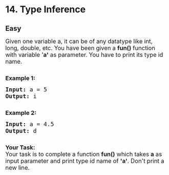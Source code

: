 # 14. Type Inference
## Easy 
<div class="problem-statement">
                <p></p><p><span style="font-size:18px">Given one&nbsp;variable&nbsp;a,&nbsp;it&nbsp;can be of any datatype like int, long, double, etc. You have been given a <strong>fun()</strong> function with variable '<strong>a'</strong> as parameter. You have to print its type id name.</span></p>

<p><br>
<span style="font-size:18px"><strong>Example 1:</strong></span></p>

<pre><span style="font-size:18px"><strong>Input:</strong> a = 5
<strong>Output:</strong> i</span></pre>

<p><br>
<span style="font-size:18px"><strong>Example 2:</strong></span></p>

<pre><span style="font-size:18px"><strong>Input:</strong> a = 4.5
<strong>Output:</strong> d
</span></pre>

<p><br>
<span style="font-size:18px"><strong>Your Task:</strong><br>
Your task is to complete&nbsp;a&nbsp;function <strong>fun()</strong> which takes <strong>a</strong>&nbsp;as input parameter&nbsp;and print type id name of <strong>'a'</strong>. Don't print a new line.&nbsp;</span></p>
 <p></p>
            </div>